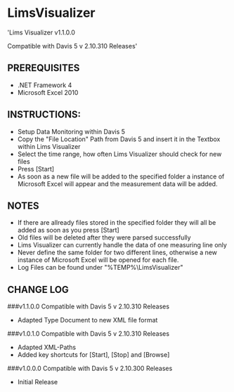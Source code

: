 LimsVisualizer
==============
'Lims Visualizer v1.1.0.0

Compatible with Davis 5 v 2.10.310 Releases'

PREREQUISITES
-------------
- .NET Framework 4
- Microsoft Excel 2010

INSTRUCTIONS:
-------------
- Setup Data Monitoring within Davis 5
- Copy the "File Location" Path from Davis 5 and insert it in the Textbox within Lims Visualizer
- Select the time range, how often Lims Visualizer should check for new files
- Press [Start]
- As soon as a new file will be added to the specified folder a instance of Microsoft Excel will appear and the measurement data will be added.

NOTES
-----
- If there are allready files stored in the specified folder they will all be added as soon as you press [Start]
- Old files will be deleted after they were parsed successfully
- Lims Visualizer can currently handle the data of one measuring line only
- Never define the same folder for two different lines, otherwise a new instance of Microsoft Excel will be opened for each file.
- Log Files can be found under "%TEMP%\LimsVisualizer"

CHANGE LOG
----------
###v1.1.0.0
Compatible with Davis 5 v 2.10.310 Releases
- Adapted Type Document to new XML file format

###v1.0.1.0
Compatible with Davis 5 v 2.10.310 Releases
- Adapted XML-Paths
- Added key shortcuts for [Start], [Stop] and [Browse]

###v1.0.0.0
Compatible with Davis 5 v 2.10.300 Releases
- Initial Release